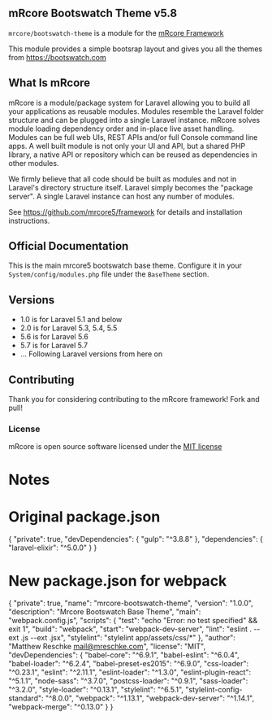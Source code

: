 ## mRcore Bootswatch Theme v5.8

`mrcore/bootswatch-theme` is a module for the [mRcore Framework](https://github.com/mrcore5/framework)

This module provides a simple bootsrap layout and gives you all the themes from https://bootswatch.com

## What Is mRcore

mRcore is a module/package system for Laravel allowing you to build all your applications as reusable modules.
Modules resemble the Laravel folder structure and can be plugged into a single Laravel instance.
mRcore solves module loading dependency order and in-place live asset handling.  Modules can be
full web UIs, REST APIs and/or full Console command line apps.  A well built module is not only your
UI and API, but a shared PHP library, a native API or repository which can be reused as dependencies in other modules.

We firmly believe that all code should be built as modules and not in Laravel's directory structure itself.
Laravel simply becomes the "package server".  A single Laravel instance can host any number of modules.

See https://github.com/mrcore5/framework for details and installation instructions.


## Official Documentation

This is the main mrcore5 bootswatch base theme.
Configure it in your `System/config/modules.php` file under the `BaseTheme` section.


## Versions

* 1.0 is for Laravel 5.1 and below
* 2.0 is for Laravel 5.3, 5.4, 5.5
* 5.6 is for Laravel 5.6
* 5.7 is for Laravel 5.7
* ... Following Laravel versions from here on

## Contributing

Thank you for considering contributing to the mRcore framework!  Fork and pull!

### License

mRcore is open source software licensed under the [MIT license](http://mreschke.com/license/mit)


# Notes

# Original package.json

{
    "private": true,
    "devDependencies": {
            "gulp": "^3.8.8"
    },
    "dependencies": {
        "laravel-elixir": "^5.0.0"
    }
}

# New package.json for webpack

{
  "private": true,
  "name": "mrcore-bootswatch-theme",
  "version": "1.0.0",
  "description": "Mrcore Bootswatch Base Theme",
  "main": "webpack.config.js",
  "scripts": {
    "test": "echo \"Error: no test specified\" && exit 1",
    "build": "webpack",
    "start": "webpack-dev-server",
    "lint": "eslint . --ext .js --ext .jsx",
    "stylelint": "stylelint app/assets/css/*"
  },
  "author": "Matthew Reschke <mail@mreschke.com>",
  "license": "MIT",
  "devDependencies": {
    "babel-core": "^6.9.1",
    "babel-eslint": "^6.0.4",
    "babel-loader": "^6.2.4",
    "babel-preset-es2015": "^6.9.0",
    "css-loader": "^0.23.1",
    "eslint": "^2.11.1",
    "eslint-loader": "^1.3.0",
    "eslint-plugin-react": "^5.1.1",
    "node-sass": "^3.7.0",
    "postcss-loader": "^0.9.1",
    "sass-loader": "^3.2.0",
    "style-loader": "^0.13.1",
    "stylelint": "^6.5.1",
    "stylelint-config-standard": "^8.0.0",
    "webpack": "^1.13.1",
    "webpack-dev-server": "^1.14.1",
    "webpack-merge": "^0.13.0"
  }
}
